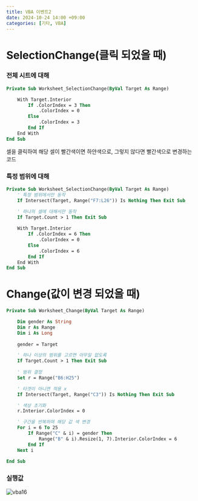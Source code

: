 ```yaml
---
title: VBA 이벤트2
date: 2024-10-24 14:00 +09:00
categories: [기타, VBA]
---
```

# SelectionChange(클릭 되었을 때)

### 전체 시트에 대해
```vb
Private Sub Worksheet_SelectionChange(ByVal Target As Range)

    With Target.Interior
        If .ColorIndex = 3 Then
            .ColorIndex = 0
        Else
            .ColorIndex = 3
        End If
    End With
End Sub
```
셀을 클릭하여 해당 셀이 빨간색이면 하얀색으로, 그렇지 않다면 빨간색으로 변경하는 코드

### 특정 범위에 대해
```vb
Private Sub Worksheet_SelectionChange(ByVal Target As Range)
    ' 특정 범위에서만 동작
    If Intersect(Target, Range("F7:L26")) Is Nothing Then Exit Sub

    ' 하나의 셀에 대해서만 동작
    If Target.Count > 1 Then Exit Sub
    
    With Target.Interior
        If .ColorIndex = 6 Then
            .ColorIndex = 0
        Else
            .ColorIndex = 6
        End If
    End With
End Sub

```

# Change(값이 변경 되었을 때)
```vb
Private Sub Worksheet_Change(ByVal Target As Range)

    Dim gender As String
    Dim r As Range
    Dim i As Long
    
    gender = Target

    ' 하나 이상의 범위를 고르면 아무일 없도록
    If Target.Count > 1 Then Exit Sub
    
    ' 범위 결정
    Set r = Range("B6:H25")

    ' 타겟이 아니면 적용 x
    If Intersect(Target, Range("C3")) Is Nothing Then Exit Sub

    ' 색상 초기화
    r.Interior.ColorIndex = 0

    ' 구간을 반복하며 해당 값 색 변경
    For i = 6 To 25
        If Range("C" & i) = gender Then
            Range("B" & i).Resize(1, 7).Interior.ColorIndex = 6
        End If
    Next i
    
End Sub
```
### 실행값
![vba16](https://github.com/user-attachments/assets/eb584f6b-d9a6-4b40-a7de-3c8719da5f20)